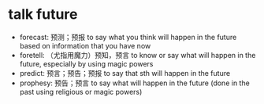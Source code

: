 # talk future

- forecast: 预测；预报 to say what you think will happen in the future based on information that you have now
- foretell: （尤指用魔力）预知，预言 to know or say what will happen in the future, especially by using magic powers
- predict: 预言；预告；预报 to say that sth will happen in the future
- prophesy: 预告；预言 to say what will happen in the future (done in the past using religious or magic powers)
